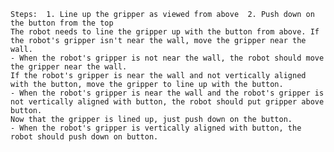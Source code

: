 
    Steps:  1. Line up the gripper as viewed from above  2. Push down on the button from the top
    The robot needs to line the gripper up with the button from above. If the robot's gripper isn't near the wall, move the gripper near the wall.
    - When the robot's gripper is not near the wall, the robot should move the gripper near the wall.
    If the robot's gripper is near the wall and not vertically aligned with the button, move the gripper to line up with the button.
    - When the robot's gripper is near the wall and the robot's gripper is not vertically aligned with button, the robot should put gripper above button.
    Now that the gripper is lined up, just push down on the button.
    - When the robot's gripper is vertically aligned with button, the robot should push down on button.